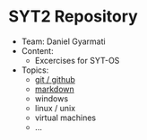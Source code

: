 # SYT2 Repository

- Team: Daniel Gyarmati
- Content: 
    - Excercises for SYT-OS
- Topics:
    - [git / github](https://github.com/litec-hasp/git-intro)
    - [markdown](00-git-markdown/markdown-overview.md)
    - windows
    - linux / unix
    - virtual machines
    - ...